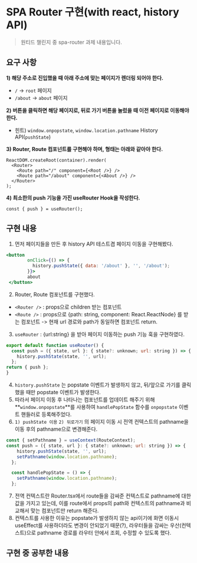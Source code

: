 # SPA Router 구현(with react, history API)

> 원티드 챌린지 중 spa-router 과제 내용입니다.
> 

## 요구 사항

**1) 해당 주소로 진입했을 때 아래 주소에 맞는 페이지가 렌더링 되어야 한다.**

- `/` → `root` 페이지
- `/about` → `about` 페이지

**2) 버튼을 클릭하면 해당 페이지로, 뒤로 가기 버튼을 눌렀을 때 이전 페이지로 이동해야 한다.**

- 힌트) `window.onpopstate`, `window.location.pathname` History API(`pushState`)

**3) Router, Route 컴포넌트를 구현해야 하며, 형태는 아래와 같아야 한다.**

```tsx
ReactDOM.createRoot(container).render(
  <Router>
    <Route path="/" component={<Root />} />
    <Route path="/about" component={<About />} />
  </Router>
);
```

**4) 최소한의 push 기능을 가진 useRouter Hook을 작성한다.**

```tsx
const { push } = useRouter();
```

## 구현 내용

1. 먼저 페이지들을 만든 후 history API 테스트겸 페이지 이동을 구현해봤다.

```jsx
<button
        onClick={() => {
          history.pushState({ data: '/about' }, '', '/about');
        }}>
        about
 </button>
```

2. Router, Route 컴포넌트를 구현했다.
- `<Router />` : props으로 children 받는 컴포넌트
- `<Route />` : props으로 {path: string, component: React.ReactNode} 를 받는 컴포넌트 -> 현재 url 경로와 path가 동일하면 컴포넌트 return.
3. `useRouter` :  {url:string} 을 받아 페이지 이동하는 push 기능 훅을 구현하였다.

```jsx
export default function useRouter() {
  const push = ({ state, url }: { state?: unknown; url: string }) => {
    history.pushState(state, '', url);
  };
return { push };
}
```

4. `history.pushState` 는 popstate 이벤트가 발생하지 않고, 뒤/앞으로 가기를 클릭 했을 때만 popstate 이벤트가 발생한다. 
5. 따라서 페이지 이동 후 나타나는 컴포넌트를 업데이트 해주기 위해 **`window.onpopstate`**를 사용하여 `handlePopState` 함수를 `onpopstate` 이벤트 핸들러로 등록해주었다.
6. `1) pushState 이용` `2) 뒤로가기` 의 페이지 이동 시 전역 컨텍스트의 pathname을 이동 후의 pathname으로 변경해준다.

```jsx
const { setPathname } = useContext(RouteContext);
const push = ({ state, url }: { state?: unknown; url: string }) => {
    history.pushState(state, '', url);
    setPathname(window.location.pathname);
  };

  const handlePopState = () => {
    setPathname(window.location.pathname);
  };
```

7. 전역 컨텍스트란 Router.tsx에서 route들을 감싸준 컨텍스트로 pathname에 대한 값을 가지고 있는데, 이를 route에서 props의 path와 컨텍스트의 pathname과 비교해서 맞는 컴포넌트만 return 해준다.
8. 컨텍스트를 사용한 이유는 popstate가 발생하지 않는 api이기에 화면 이동시 useEffect를 사용하더라도 변경이 안되었기 때문(?), 라우터들을 감싸는 우산(컨텍스트)으로 pathname 경로를 라우터 안에서 조회, 수정할 수 있도록 했다.

## 구현 중 공부한 내용
